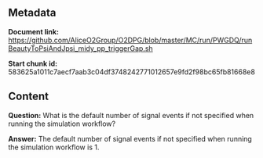 ## Metadata

**Document link:** https://github.com/AliceO2Group/O2DPG/blob/master/MC/run/PWGDQ/runBeautyToPsiAndJpsi_midy_pp_triggerGap.sh

**Start chunk id:** 583625a1011c7aecf7aab3c04df3748242771012657e9fd2f98bc65fb81668e8

## Content

**Question:** What is the default number of signal events if not specified when running the simulation workflow?

**Answer:** The default number of signal events if not specified when running the simulation workflow is 1.